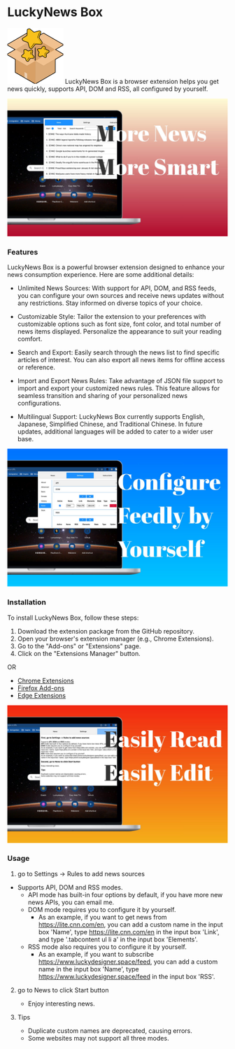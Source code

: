 # LuckyNews Box
![LuckyNews Box](./luckynews_box_firefox/images/icon128.png)
LuckyNews Box is a browser extension helps you get news quickly, supports API, DOM and RSS, all configured by yourself.

![LuckyNews Box](./source/1.jpg)

### Features
LuckyNews Box is a powerful browser extension designed to enhance your news consumption experience. Here are some additional details:
- Unlimited News Sources: With support for API, DOM, and RSS feeds, you can configure your own sources and receive news updates without any restrictions. Stay informed on diverse topics of your choice.

- Customizable Style: Tailor the extension to your preferences with customizable options such as font size, font color, and total number of news items displayed. Personalize the appearance to suit your reading comfort.

- Search and Export: Easily search through the news list to find specific articles of interest. You can also export all news items for offline access or reference.

- Import and Export News Rules: Take advantage of JSON file support to import and export your customized news rules. This feature allows for seamless transition and sharing of your personalized news configurations.

- Multilingual Support: LuckyNews Box currently supports English, Japanese, Simplified Chinese, and Traditional Chinese. In future updates, additional languages will be added to cater to a wider user base.

![LuckyNews Box](./source/2.jpg)

### Installation
To install LuckyNews Box, follow these steps:
1. Download the extension package from the GitHub repository.
2. Open your browser's extension manager (e.g., Chrome Extensions).
3. Go to the "Add-ons" or "Extensions" page.
4. Click on the "Extensions Manager" button.

OR

- [Chrome Extensions](https://chromewebstore.google.com/detail/luckynews-box/addpbaepoebfhkbfjkgdjgaclkimmofg)
- [Firefox Add-ons](https://addons.mozilla.org/en-US/firefox/addon/luckynews-box/)
- [Edge Extensions](https://microsoftedge.microsoft.com/addons/detail/luckynews-box/jlgacmokfocojbpegjhlkknbdoeonnng)

![LuckyNews Box](./source/3.jpg)

### Usage
1. go to Settings -> Rules to add news sources
- Supports API, DOM and RSS modes.
    - API mode has built-in four options by default, if you have more new news APIs, you can email me.
    - DOM mode requires you to configure it by yourself.
        - As an example, if you want to get news from https://lite.cnn.com/en, you can add a custom name in the input box 'Name', type https://lite.cnn.com/en in the input box 'Link', and type '.tabcontent ul li a' in the input box 'Elements'.
    - RSS mode also requires you to configure it by yourself.
        - As an example, if you want to subscribe https://www.luckydesigner.space/feed, you can add a custom name in the input box 'Name', type https://www.luckydesigner.space/feed in the input box 'RSS'.
2. go to News to click Start button
    - Enjoy interesting news.

3. Tips
    - Duplicate custom names are deprecated, causing errors.
    - Some websites may not support all three modes.
